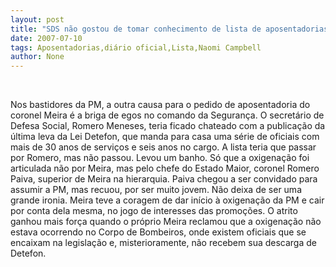 ```yaml
---
layout: post
title: "SDS não gostou de tomar conhecimento de lista de aposentadorias compulsórias pelo Diário Oficial"
date: 2007-07-10
tags: Aposentadorias,diário oficial,Lista,Naomi Campbell
author: None
---
```


&nbsp;

Nos bastidores da PM, a outra causa para o pedido de aposentadoria do coronel Meira &eacute; a briga de egos no comando da Seguran&ccedil;a.
O secret&aacute;rio de Defesa Social, Romero Meneses, teria ficado chateado com a publica&ccedil;&atilde;o da &uacute;ltima leva da Lei Detefon, que manda para casa uma s&eacute;rie de oficiais com mais de 30 anos de servi&ccedil;os e seis anos no cargo.
A lista teria que passar por Romero, mas n&atilde;o passou. Levou um banho. S&oacute; que a oxigena&ccedil;&atilde;o foi articulada n&atilde;o por Meira, mas pelo chefe do Estado Maior, coronel Romero Paiva, superior de Meira na hierarquia. Paiva chegou a ser convidado para assumir a PM, mas recuou, por ser muito jovem.
N&atilde;o deixa de ser uma grande ironia. Meira teve a coragem de dar in&iacute;cio &agrave; oxigena&ccedil;&atilde;o da PM e cair por conta dela mesma, no jogo de interesses das promo&ccedil;&otilde;es.
O atrito ganhou mais for&ccedil;a quando o pr&oacute;prio Meira reclamou que a oxigena&ccedil;&atilde;o n&atilde;o estava ocorrendo no Corpo de Bombeiros, onde existem oficiais que se encaixam na legisla&ccedil;&atilde;o e, misterioramente, n&atilde;o recebem sua descarga de Detefon. 